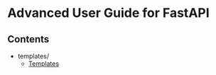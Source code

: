 # Advanced User Guide for FastAPI

## Contents

- templates/
  - [Templates](https://fastapi.tiangolo.com/advanced/templates/)